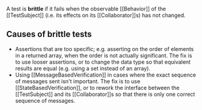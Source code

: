 A test is **brittle** if it fails when the observable [[Behavior]] of the [[TestSubject]] (i.e. its effects on its [[Collaborator]]s) has not changed.

## Causes of brittle tests

- Assertions that are too specific; e.g. asserting on the order of elements in a returned array, when the order is not actually significant. The fix is to use looser assertions, or to change the data type so that equivalent results are equal (e.g. using a set instead of an array).
- Using [[MessageBasedVerification]] in cases where the exact sequence of messages sent isn't important. The fix is to use [[StateBasedVerification]], or to rework the interface between the [[TestSubject]] and its [[Collaborator]]s so that there is only one correct sequence of messages.